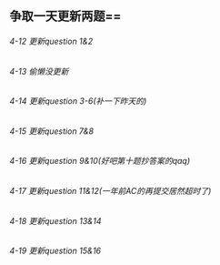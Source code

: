 ## 争取一天更新两题==
###### 4-12 更新question 1&2
###### 4-13 偷懒没更新
###### 4-14 更新question 3-6(补一下昨天的)
###### 4-15 更新question 7&8
###### 4-16 更新question 9&10(好吧第十题抄答案的qaq)
###### 4-17 更新question 11&12(一年前AC的再提交居然超时了)
###### 4-18 更新question 13&14
###### 4-19 更新question 15&16
